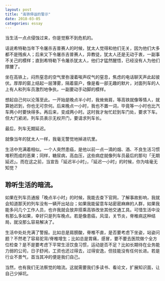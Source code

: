 ```yaml
---
layout: post
title: "高铁停运的警示"
date: 2018-03-05
categories: essay
---
```


当生活一点点侵蚀过来，你是觉察不到危机的。

话说希特勒当年下令屠杀吉普赛人的时候，犹太人觉得和他们无关，因为他们大多都不是残疾人；后来又下令屠杀吉普赛人，异教徒，犹太人还是无动于衷，一副事不关己的模样；直到希特勒下令屠杀犹太人，他们才猛然醒悟，已经没有人为他们撑腰了。

坐在高铁上，闷热窒息的空气里弥漫着唉声叹气的窒息，焦虑的电话聊天声此起彼伏。厚厚的窗上结起一层薄雾，隔着窗户，像是看一部无趣的默片，对面列车的人上有人和列车员激烈地争执，一副要动手动脚的模样。

想起自己何以沦落至此。一开始是晚点半小时，我耸耸肩，等高铁就像等情人，就算她迟到，你也无可奈何。后来晚点一小时，我也不置一词，毕竟等一小时也比汽车两小时要快得多。再后来，变成两小时。这时我才匆忙赶到车门处，要求下车。但大门紧闭，列车员表示无权开门，要请求列车长。

最后，列车无期延迟。

就像当年的犹太人一样，我毫无警觉地掉进坑里。

生活中充满着相似。一个人突然患癌，是他以前一点一滴的烟、酒、不良生活习惯堆积而成的恶果；同样，糖尿病，高血压，这些病症就像列车员最后的那句「无期延迟」。而在这之前，当宣告「延迟半小时」，「延迟一小时」的时候，你为啥毫无知觉？

## 聆听生活的暗流。

如果在列车员通报「晚点半小时」的时候，我能去查下官网，了解事故影响，我就会知道那天的列车没有一辆开出站台；如果我能留意车站密密麻麻的人群，如果我能多问几个工作人员，也许我就会放弃搭乘高铁改坐其他交通工具。可惜生活中没有那么多如果，幸好只是列车晚点。若是像患癌，风湿，关节炎，脊椎病这种结局，就没那么容易解决了。

生活中处处充满了警报。比如总是肩膀酸，脊椎不直，是否要考虑下坐姿，站姿问题？不然老了容易驼背/脊椎增生；比如总是胃痛，感冒，要不要去医院做个全方位检查？是不是要考虑下平常生活饮食习惯，运动是否不足？比如长期待在业务能力弱的公司，日子舒闲，工资也还过得去，过得安逸，但技能没有任何长进。若是行业不景气，首当其冲的便是我们自己。

当然，也有我们无法察觉的暗流。这就需要我们多读书、看论文，扩展知识面，让自己少掉坑。

